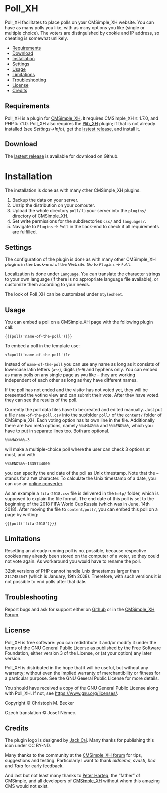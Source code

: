 # Poll_XH

Poll_XH facilitates to place polls on your CMSimple_XH website. You can have
as many polls you like, with as many options you like (single or multiple
choice). The voters are distinguished by cookie and IP address, so cheating
is somewhat unlikely.

- [Requirements](#requirements)
- [Download](#download)
- [Installation](#installation)
- [Settings](#settings)
- [Usage](#usage)
- [Limitations](#limitations)
- [Troubleshooting](#troubleshooting)
- [License](#license)
- [Credits](#credits)

## Requirements

Poll_XH is a plugin for [CMSimple_XH](https://www.cmsimple-xh.org/).
It requires CMSimple_XH ≥ 1.7.0, and PHP ≥ 7.1.0.
Poll_XH also requires the [Plib_XH](https://github.com/cmb69/plib_xh) plugin;
if that is not already installed (see *Settings*→*Info*),
get the [lastest release](https://github.com/cmb69/plib_xh/releases/latest),
and install it.

## Download

The [lastest release](https://github.com/cmb69/poll_xh/releases/latest)
is available for download on Github.

# Installation

The installation is done as with many other CMSimple_XH plugins.

1. Backup the data on your server.
1. Unzip the distribution on your computer.
1. Upload the whole directory `poll/` to your server into
   the `plugins/` directory of CMSimple_XH.
1. Set write permissions for the subdirectories `css/` and `languages/`.
1. Navigate to `Plugins` → `Poll` in the back-end to check
   if all requirements are fulfilled.

## Settings

The configuration of the plugin is done as with many other CMSimple_XH plugins
in the back-end of the Website. Go to `Plugins` → `Poll`.

Localization is done under `Language`. You can translate the character
strings to your own language (if there is no appropriate language file
available), or customize them according to your needs.

The look of Poll_XH can be customized under `Stylesheet`.

## Usage

You can embed a poll on a CMSimple_XH page with the following plugin call:

    {{{poll('name-of-the-poll')}}}

To embed a poll in the template use:

    <?=poll('name-of-the-poll')?>

Instead of `name-of-the-poll` you can use any name as long as it consists
of lowercase latin letters (`a`-`z`), digits (`0`-`9`) and hyphens only.
You can embed as many polls on any single page as you like –
they are working independent of each other as long as they have different names.

If the poll has not ended and the visitor has not voted yet, they will be
presented the voting view and can submit their vote. After they have voted,
they can see the results of the poll.

Currently the poll data files have to be created and edited manually.
Just put a file `name-of-the-poll.csv` into the subfolder
`poll/` of the `content/` folder of CMSimple_XH.
Each voting option has its own line in the file.
Additionally there are two meta options, namely `%%%MAX%%%` and `%%%END%%%`,
which you have to put in separate lines too. Both are optional.

    %%%MAX%%%→3

will make a multiple-choice poll where the user can check 3 options at most,
and with

    %%%END%%%→1335744000

you can specify the end date of the poll as Unix timestamp.
Note that the `→` stands for a `TAB` character.
To calculate the Unix timestamp of a date, you can use an
[online converter](https://www.onlineconversion.com/unix_time.htm).

As an example a `fifa-2018.csv` file is delivered in the
`help/` folder, which is supposed to explain the file format.
The end date of this poll is set to the beginning of the 2018 FIFA World Cup
Russia (which was in June, 14th 2018).
After moving the file to `content/poll/`,
you can embed this poll on a page by writing:

    {{{poll('fifa-2018')}}}

## Limitations

Resetting an already running poll is not possible, because respective
cookies may already been stored on the computer of a voter, so they could
not vote again. As workaround you would have to rename the poll.

32bit versions of PHP cannot handle Unix timestamps larger than `2147483647`
(which is January, 19th 2038). Therefore, with such versions it is not
possible to end polls after that date.

## Troubleshooting

Report bugs and ask for support either on [Github](https://github.com/cmb69/imgzoom_xh/issues)
or in the [CMSimple_XH Forum](https://cmsimpleforum.com/).

## License

Poll_XH is free software: you can redistribute it and/or modify it
under the terms of the GNU General Public License as published
by the Free Software Foundation, either version 3 of the License,
or (at your option) any later version.

Poll_XH is distributed in the hope that it will be useful,
but without any warranty; without even the implied warranty of merchantibility
or fitness for a particular purpose.
See the GNU General Public License for more details.

You should have received a copy of the GNU General Public License
along with Poll_XH. If not, see https://www.gnu.org/licenses/.

Copyright © Christoph M. Becker

Czech translation © Josef Němec.

## Credits

The plugin logo is designed by [Jack Cai](https://www.doublejdesign.co.uk/).
Many thanks for publishing this icon under CC BY-ND.

Many thanks to the community at the [CMSimple_XH forum](https://www.cmsimpleforum.com)
for tips, suggestions and testing. Particularly I want to thank
*oldnema*, *svasti*, *bca* and *Tata* for early feedback.

And last but not least many thanks to [Peter Harteg](https://www.harteg.dk/),
the “father” of CMSimple, and all developers of [CMSimple_XH](https://www.cmsimple-xh.org/)
without whom this amazing CMS would not exist.
